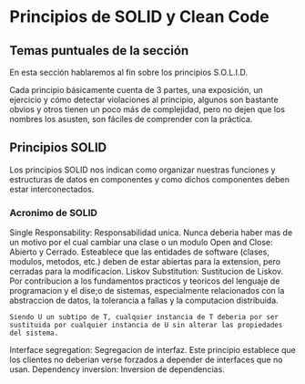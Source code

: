 # Principios de SOLID y Clean Code

## Temas puntuales de la sección
En esta sección hablaremos al fin sobre los principios S.O.L.I.D.

Cada principio básicamente cuenta de 3 partes, una exposición, un ejercicio y cómo detectar violaciones al principio, algunos son bastante obvios y otros tienen un poco más de complejidad, pero no dejen que los nombres los asusten, son fáciles de comprender con la práctica.

## Principios SOLID
Los principios SOLID nos indican como organizar nuestras funciones y estructuras de datos en componentes y como dichos componentes deben estar interconectados.

### Acronimo de SOLID
Single Responsability: Responsabilidad unica.
    Nunca deberia haber mas de un motivo por el cual cambiar una clase o un modulo
Open and Close: Abierto y Cerrado.
    Esteablece que las entidades de software (clases, modulos, metodos, etc.) deben de estar abiertas para la extension, pero cerradas para la modificacion.
Liskov Substitution: Sustitucion de Liskov.
    Por contribucion a los fundamentos practicos y teoricos del lenguaje de programacion y el dise;o de sistemas, especialmente relacionados con la abstraccion de datos, la tolerancia a fallas y la computacion distribuida.

    Siendo U un subtipo de T, cualquier instancia de T deberia por ser sustituida por cualquier instancia de U sin alterar las propiedades del sistema.
Interface segregation: Segregacion de interfaz.
    Este principio establece que los clientes no deberian verse forzados a depender de interfaces que no usan.
Dependency inversion: Inversion de dependencias.
